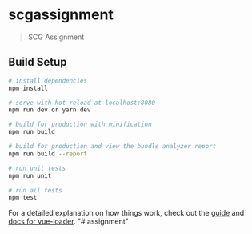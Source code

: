 # scgassignment

> SCG Assignment

## Build Setup

``` bash
# install dependencies
npm install

# serve with hot reload at localhost:8080
npm run dev or yarn dev

# build for production with minification
npm run build

# build for production and view the bundle analyzer report
npm run build --report

# run unit tests
npm run unit

# run all tests
npm test
```

For a detailed explanation on how things work, check out the [guide](http://vuejs-templates.github.io/webpack/) and [docs for vue-loader](http://vuejs.github.io/vue-loader).
"# assignment" 
